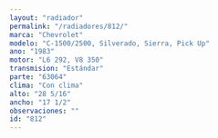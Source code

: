 ```yaml
---
layout: "radiador"
permalink: "/radiadores/812/"
marca: "Chevrolet"
modelo: "C-1500/2500, Silverado, Sierra, Pick Up"
ano: "1983"
motor: "L6 292, V8 350"
transmision: "Estándar"
parte: "63064"
clima: "Con clima"
alto: "28 5/16"
ancho: "17 1/2"
observaciones: ""
id: "812"
---
```


